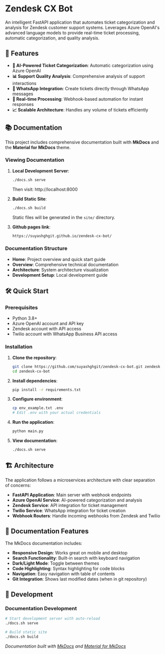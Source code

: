 # Zendesk CX Bot

An intelligent FastAPI application that automates ticket categorization and analysis for Zendesk customer support systems. Leverages Azure OpenAI's advanced language models to provide real-time ticket processing, automatic categorization, and quality analysis.

## 🚀 Features

- **🤖 AI-Powered Ticket Categorization**: Automatic categorization using Azure OpenAI
- **📊 Support Quality Analysis**: Comprehensive analysis of support interactions
- **📱 WhatsApp Integration**: Create tickets directly through WhatsApp messages
- **🔄 Real-time Processing**: Webhook-based automation for instant responses
- **📈 Scalable Architecture**: Handles any volume of tickets efficiently

## 📚 Documentation

This project includes comprehensive documentation built with **MkDocs** and the **Material for MkDocs** theme.

### Viewing Documentation

1. **Local Development Server**:
   ```bash
   ./docs.sh serve
   ```
   Then visit: http://localhost:8000

2. **Build Static Site**:
   ```bash
   ./docs.sh build
   ```
   Static files will be generated in the `site/` directory.

3. **Github pages link**:
   ```bash
   https://suyashghgit.github.io/zendesk-cx-bot/
   ```

### Documentation Structure

- **Home**: Project overview and quick start guide
- **Overview**: Comprehensive technical documentation
- **Architecture**: System architecture visualization
- **Development Setup**: Local development guide

## 🛠 Quick Start

### Prerequisites

- Python 3.8+
- Azure OpenAI account and API key
- Zendesk account with API access
- Twilio account with WhatsApp Business API access

### Installation

1. **Clone the repository**:
   ```bash
   git clone https://github.com/suyashghgit/zendesk-cx-bot.git zendesk-cx-bot
   cd zendesk-cx-bot
   ```

2. **Install dependencies**:
   ```bash
   pip install -r requirements.txt
   ```

3. **Configure environment**:
   ```bash
   cp env_example.txt .env
   # Edit .env with your actual credentials
   ```

4. **Run the application**:
   ```bash
   python main.py
   ```

5. **View documentation**:
   ```bash
   ./docs.sh serve
   ```

## 🏗 Architecture

The application follows a microservices architecture with clear separation of concerns:

- **FastAPI Application**: Main server with webhook endpoints
- **Azure OpenAI Service**: AI-powered categorization and analysis
- **Zendesk Service**: API integration for ticket management
- **Twilio Service**: WhatsApp integration for ticket creation
- **Webhook Routers**: Handle incoming webhooks from Zendesk and Twilio

## 📖 Documentation Features

The MkDocs documentation includes:

- **Responsive Design**: Works great on mobile and desktop
- **Search Functionality**: Built-in search with keyboard navigation
- **Dark/Light Mode**: Toggle between themes
- **Code Highlighting**: Syntax highlighting for code blocks
- **Navigation**: Easy navigation with table of contents
- **Git Integration**: Shows last modified dates (when in git repository)

## 🔧 Development

### Documentation Development
```bash
# Start development server with auto-reload
./docs.sh serve

# Build static site
./docs.sh build

```


*Documentation built with [MkDocs](https://www.mkdocs.org/) and [Material for MkDocs](https://squidfunk.github.io/mkdocs-material/)* 